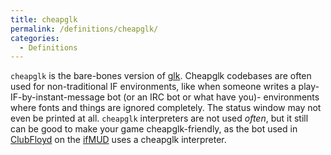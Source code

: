 ```yaml
---
title: cheapglk
permalink: /definitions/cheapglk/
categories: 
  - Definitions
---
```


`cheapglk` is the bare-bones version of [glk](glk). Cheapglk
codebases are often used for non-traditional IF environments, like when
someone writes a play-IF-by-instant-message bot (or an IRC bot or what
have you)- environments where fonts and things are ignored completely.
The status window may not even be printed at all. `cheapglk`
interpreters are not used *often*, but it still can be good to make your
game cheapglk-friendly, as the bot used in
[ClubFloyd](http://www.allthingsjacq.com/interactive_fiction.html#clubfloyd)
on the [ifMUD](http://ifmud.port4000.com) uses a cheapglk interpreter.
